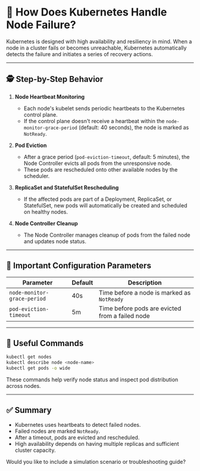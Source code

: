 # 🛑 How Does Kubernetes Handle Node Failure?

Kubernetes is designed with high availability and resiliency in mind. When a node in a cluster fails or becomes unreachable, Kubernetes automatically detects the failure and initiates a series of recovery actions.

---

## 🕵️ Step-by-Step Behavior

1. **Node Heartbeat Monitoring**

   * Each node's kubelet sends periodic heartbeats to the Kubernetes control plane.
   * If the control plane doesn't receive a heartbeat within the `node-monitor-grace-period` (default: 40 seconds), the node is marked as `NotReady`.

2. **Pod Eviction**

   * After a grace period (`pod-eviction-timeout`, default: 5 minutes), the Node Controller evicts all pods from the unresponsive node.
   * These pods are rescheduled onto other available nodes by the scheduler.

3. **ReplicaSet and StatefulSet Rescheduling**

   * If the affected pods are part of a Deployment, ReplicaSet, or StatefulSet, new pods will automatically be created and scheduled on healthy nodes.

4. **Node Controller Cleanup**

   * The Node Controller manages cleanup of pods from the failed node and updates node status.

---

## 🔧 Important Configuration Parameters

| Parameter                   | Default | Description                                     |
| --------------------------- | ------- | ----------------------------------------------- |
| `node-monitor-grace-period` | 40s     | Time before a node is marked as `NotReady`      |
| `pod-eviction-timeout`      | 5m      | Time before pods are evicted from a failed node |

---

## 🧪 Useful Commands

```bash
kubectl get nodes
kubectl describe node <node-name>
kubectl get pods -o wide
```

These commands help verify node status and inspect pod distribution across nodes.

---

## ✅ Summary

* Kubernetes uses heartbeats to detect failed nodes.
* Failed nodes are marked `NotReady`.
* After a timeout, pods are evicted and rescheduled.
* High availability depends on having multiple replicas and sufficient cluster capacity.

Would you like to include a simulation scenario or troubleshooting guide?
